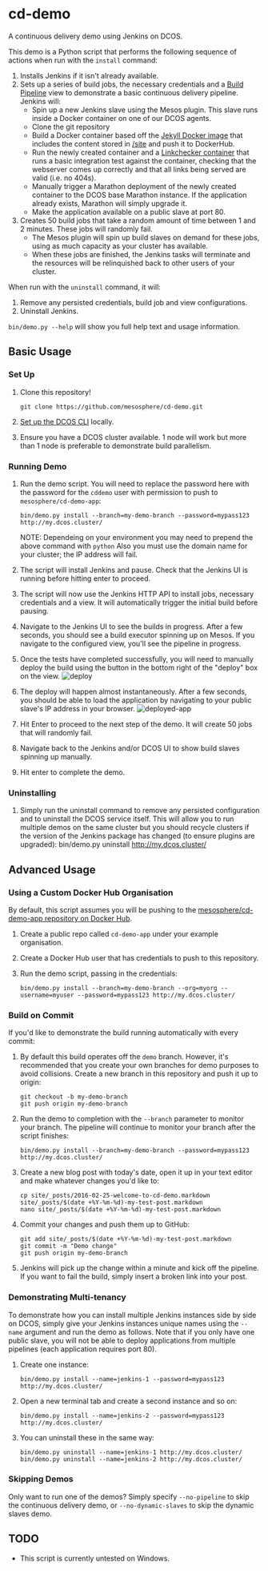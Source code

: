 # cd-demo
A continuous delivery demo using Jenkins on DCOS.

This demo is a Python script that performs the following sequence of actions when run with the `install` command:

1. Installs Jenkins if it isn't already available.
2. Sets up a series of build jobs, the necessary credentials and a [Build Pipeline](https://wiki.jenkins-ci.org/display/JENKINS/Build+Pipeline+Plugin) view to demonstrate a basic continuous delivery pipeline. Jenkins will:
    + Spin up a new Jenkins slave using the Mesos plugin. This slave runs inside a Docker container on one of our DCOS agents.
    + Clone the git repository
    + Build a Docker container based off the [Jekyll Docker image](https://hub.docker.com/r/jekyll/jekyll/) that includes the content stored in [/site](/site) and push it to DockerHub.
    + Run the newly created container and a [Linkchecker container](https://github.com/mesosphere/docker-containers/blob/master/utils/linkchecker/Dockerfile) that runs a basic integration test against the container, checking that the webserver comes up correctly and that all links being served are valid (i.e. no 404s).
    + Manually trigger a Marathon deployment of the newly created container to the DCOS base Marathon instance. If the application already exists, Marathon will simply upgrade it.
    + Make the application available on a public slave at port 80.
3. Creates 50 build jobs that take a random amount of time between 1 and 2 minutes. These jobs will randomly fail.
    + The Mesos plugin will spin up build slaves on demand for these jobs, using as much capacity as your cluster has available.
    + When these jobs are finished, the Jenkins tasks will terminate and the resources will be relinquished back to other users of your cluster.

When run with the `uninstall` command, it will:

1. Remove any persisted credentials, build job and view configurations.
2. Uninstall Jenkins.

`bin/demo.py --help` will show you full help text and usage information.

## Basic Usage

### Set Up

1. Clone this repository!

    ```
    git clone https://github.com/mesosphere/cd-demo.git
    ```
2. [Set up the DCOS CLI](https://docs.mesosphere.com/administration/introcli/cli/) locally.
3. Ensure you have a DCOS cluster available. 1 node will work but more than 1 node is preferable to demonstrate build parallelism.

### Running Demo

1. Run the demo script. You will need to replace the password here with the password for the `cddemo` user with permission to push to `mesosphere/cd-demo-app`:

    ```
    bin/demo.py install --branch=my-demo-branch --password=mypass123 http://my.dcos.cluster/
    ```
    NOTE: Dependeing on your environment you may need to prepend the above command with `python` Also you must use the          domain name for your cluster; the IP address will fail.
    
2. The script will install Jenkins and pause. Check that the Jenkins UI is running before hitting enter to proceed.
3. The script will now use the Jenkins HTTP API to install jobs, necessary credentials and a view. It will automatically trigger the initial build before pausing.
4. Navigate to the Jenkins UI to see the builds in progress. After a few seconds, you should see a build executor spinning up on Mesos. If you navigate to the configured view, you'll see the pipeline in progress.
5. Once the tests have completed successfully, you will need to manually deploy the build using the button in the bottom right of the "deploy" box on the view.
![deploy](/img/manual-deploy.png)
6. The deploy will happen almost instantaneously. After a few seconds, you should be able to load the application by navigating to your public slave's IP address in your browser.
![deployed-app](/img/deployed-jekyll-app.png)
7. Hit Enter to proceed to the next step of the demo. It will create 50 jobs that will randomly fail.
8. Navigate back to the Jenkins and/or DCOS UI to show build slaves spinning up manually.
9. Hit enter to complete the demo.

### Uninstalling

1. Simply run the uninstall command to remove any persisted configuration and to uninstall the DCOS service itself. This will allow you to run multiple demos on the same cluster but you should recycle clusters if the version of the Jenkins package has changed (to ensure plugins are upgraded):
    bin/demo.py uninstall http://my.dcos.cluster/

## Advanced Usage

### Using a Custom Docker Hub Organisation

By default, this script assumes you will be pushing to the [mesosphere/cd-demo-app repository on Docker Hub](https://hub.docker.com/r/mesosphere/cd-demo-app/).

1. Create a public repo called `cd-demo-app` under your example organisation.
2. Create a Docker Hub user that has credentials to push to this repository.
3. Run the demo script, passing in the credentials:

    ```
    bin/demo.py install --branch=my-demo-branch --org=myorg --username=myuser --password=mypass123 http://my.dcos.cluster/
    ```

### Build on Commit

If you'd like to demonstrate the build running automatically with every commit:

1. By default this build operates off the `demo` branch. However, it's recommended that you create your own branches for demo purposes to avoid collisions. Create a new branch in this repository and push it up to origin:

    ```
    git checkout -b my-demo-branch
    git push origin my-demo-branch
    ```
2. Run the demo to completion with the `--branch` parameter to monitor your branch. The pipeline will continue to monitor your branch after the script finishes:

    ```
    bin/demo.py install --branch=my-demo-branch --password=mypass123 http://my.dcos.cluster/
    ```
3. Create a new blog post with today's date, open it up in your text editor and make whatever changes you'd like to:

    ```
    cp site/_posts/2016-02-25-welcome-to-cd-demo.markdown site/_posts/$(date +%Y-%m-%d)-my-test-post.markdown
    nano site/_posts/$(date +%Y-%m-%d)-my-test-post.markdown
    ```
4. Commit your changes and push them up to GitHub:

    ```
    git add site/_posts/$(date +%Y-%m-%d)-my-test-post.markdown
    git commit -m "Demo change"
    git push origin my-demo-branch
    ```
5. Jenkins will pick up the change within a minute and kick off the pipeline. If you want to fail the build, simply insert a broken link into your post.

### Demonstrating Multi-tenancy

To demonstrate how you can install multiple Jenkins instances side by side on DCOS, simply give your Jenkins instances unique names using the `--name` argument and run the demo as follows. Note that if you only have one public slave, you will not be able to deploy applications from multiple pipelines (each application requires port 80).

1. Create one instance:

    ```
    bin/demo.py install --name=jenkins-1 --password=mypass123 http://my.dcos.cluster/
    ```
2. Open a new terminal tab and create a second instance and so on:

    ```
    bin/demo.py install --name=jenkins-2 --password=mypass123 http://my.dcos.cluster/
    ```
3. You can uninstall these in the same way:

    ```
    bin/demo.py uninstall --name=jenkins-1 http://my.dcos.cluster/
    bin/demo.py uninstall --name=jenkins-2 http://my.dcos.cluster/
    ```

### Skipping Demos

Only want to run one of the demos? Simply specify `--no-pipeline` to skip the continuous delivery demo, or `--no-dynamic-slaves` to skip the dynamic slaves demo.

## TODO

+ This script is currently untested on Windows.
